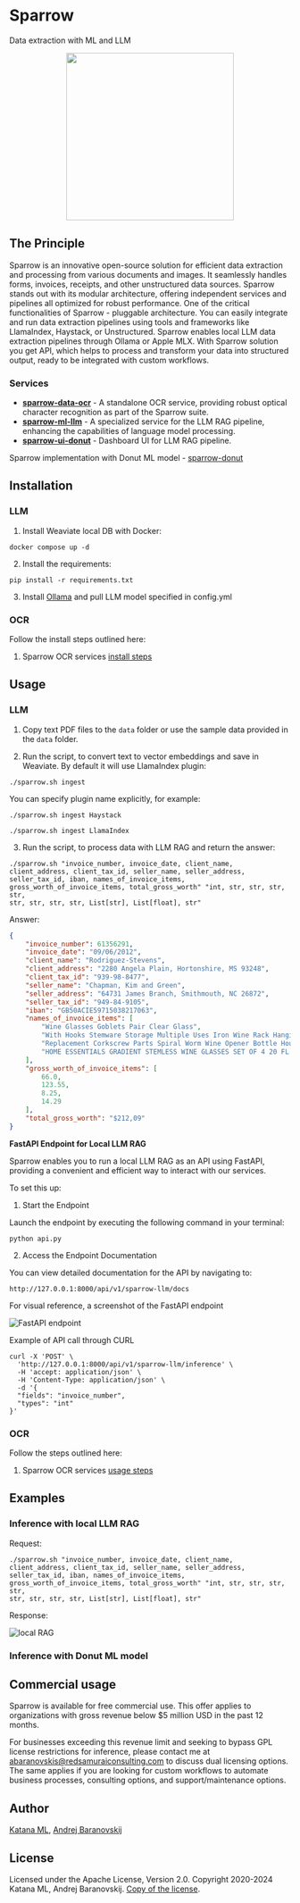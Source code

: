 # Sparrow
Data extraction with ML and LLM

<p align="center">
  <img width="300" height="300" src="https://github.com/katanaml/sparrow/blob/main/sparrow-ui/assets/sparrow_logo_5.png">
</p>

## The Principle

Sparrow is an innovative open-source solution for efficient data extraction and processing from various documents and images. It seamlessly handles forms, invoices, receipts, and other unstructured data sources. Sparrow stands out with its modular architecture, offering independent services and pipelines all optimized for robust performance. One of the critical functionalities of Sparrow - pluggable architecture. You can easily integrate and run data extraction pipelines using tools and frameworks like LlamaIndex, Haystack, or Unstructured. Sparrow enables local LLM data extraction pipelines through Ollama or Apple MLX. With Sparrow solution you get API, which helps to process and transform your data into structured output, ready to be integrated with custom workflows.

### Services

* **[sparrow-data-ocr](https://github.com/katanaml/sparrow/tree/main/sparrow-data/ocr)** - A standalone OCR service, providing robust optical character recognition as part of the Sparrow suite.
* **[sparrow-ml-llm](https://github.com/katanaml/sparrow/tree/main/sparrow-ml/llm)** - A specialized service for the LLM RAG pipeline, enhancing the capabilities of language model processing.
* **[sparrow-ui-donut](https://github.com/katanaml/sparrow/tree/main/sparrow-ui/)** - Dashboard UI for LLM RAG pipeline.

Sparrow implementation with Donut ML model - <a href="https://github.com/katanaml/sparrow-donut">sparrow-donut</a>

## Installation

### LLM

1. Install Weaviate local DB with Docker:
   
```
docker compose up -d
```

2. Install the requirements: 

```
pip install -r requirements.txt
```

3. Install <a href="https://ollama.ai">Ollama</a> and pull LLM model specified in config.yml

### OCR

Follow the install steps outlined here:

1. Sparrow OCR services <a href="https://github.com/katanaml/sparrow/tree/main/sparrow-data/ocr">install steps</a>

## Usage

### LLM

1. Copy text PDF files to the `data` folder or use the sample data provided in the `data` folder.

2. Run the script, to convert text to vector embeddings and save in Weaviate. By default it will use LlamaIndex plugin: 

```
./sparrow.sh ingest
```

You can specify plugin name explicitly, for example:

```
./sparrow.sh ingest Haystack
```

```
./sparrow.sh ingest LlamaIndex
```

3. Run the script, to process data with LLM RAG and return the answer: 

```
./sparrow.sh "invoice_number, invoice_date, client_name, client_address, client_tax_id, seller_name, seller_address,
seller_tax_id, iban, names_of_invoice_items, gross_worth_of_invoice_items, total_gross_worth" "int, str, str, str, str,
str, str, str, str, List[str], List[float], str"
```

Answer:

```json
{
    "invoice_number": 61356291,
    "invoice_date": "09/06/2012",
    "client_name": "Rodriguez-Stevens",
    "client_address": "2280 Angela Plain, Hortonshire, MS 93248",
    "client_tax_id": "939-98-8477",
    "seller_name": "Chapman, Kim and Green",
    "seller_address": "64731 James Branch, Smithmouth, NC 26872",
    "seller_tax_id": "949-84-9105",
    "iban": "GB50ACIE59715038217063",
    "names_of_invoice_items": [
        "Wine Glasses Goblets Pair Clear Glass",
        "With Hooks Stemware Storage Multiple Uses Iron Wine Rack Hanging Glass",
        "Replacement Corkscrew Parts Spiral Worm Wine Opener Bottle Houdini",
        "HOME ESSENTIALS GRADIENT STEMLESS WINE GLASSES SET OF 4 20 FL OZ (591 ml) NEW"
    ],
    "gross_worth_of_invoice_items": [
        66.0,
        123.55,
        8.25,
        14.29
    ],
    "total_gross_worth": "$212,09"
}
```

**FastAPI Endpoint for Local LLM RAG**

Sparrow enables you to run a local LLM RAG as an API using FastAPI, providing a convenient and efficient way to interact with our services.

To set this up:

1. Start the Endpoint

Launch the endpoint by executing the following command in your terminal:

```
python api.py
```

2. Access the Endpoint Documentation

You can view detailed documentation for the API by navigating to:

```
http://127.0.0.1:8000/api/v1/sparrow-llm/docs
```

For visual reference, a screenshot of the FastAPI endpoint

![FastAPI endpoint](https://github.com/katanaml/sparrow/blob/main/sparrow-ui/assets/lemming_2.png)

Example of API call through CURL

```
curl -X 'POST' \
  'http://127.0.0.1:8000/api/v1/sparrow-llm/inference' \
  -H 'accept: application/json' \
  -H 'Content-Type: application/json' \
  -d '{
  "fields": "invoice_number",
  "types": "int"
}'
```

### OCR

Follow the steps outlined here:

1. Sparrow OCR services <a href="https://github.com/katanaml/sparrow/tree/main/sparrow-data/ocr">usage steps</a>

## Examples

### Inference with local LLM RAG

Request:

```
./sparrow.sh "invoice_number, invoice_date, client_name, client_address, client_tax_id, seller_name, seller_address,
seller_tax_id, iban, names_of_invoice_items, gross_worth_of_invoice_items, total_gross_worth" "int, str, str, str, str,
str, str, str, str, List[str], List[float], str"
```

Response:

![local RAG](https://github.com/katanaml/sparrow/blob/main/sparrow-ui/assets/lemming_1.png)

### Inference with Donut ML model

## Commercial usage

Sparrow is available for free commercial use. This offer applies to organizations with gross revenue below $5 million USD in the past 12 months.

For businesses exceeding this revenue limit and seeking to bypass GPL license restrictions for inference, please contact me at abaranovskis@redsamuraiconsulting.com to discuss dual licensing options. The same applies if you are looking for custom workflows to automate business processes, consulting options, and support/maintenance options.

## Author

[Katana ML](https://katanaml.io), [Andrej Baranovskij](https://github.com/abaranovskis-redsamurai)

## License

Licensed under the Apache License, Version 2.0. Copyright 2020-2024 Katana ML, Andrej Baranovskij. [Copy of the license](https://github.com/katanaml/sparrow/blob/main/LICENSE).
